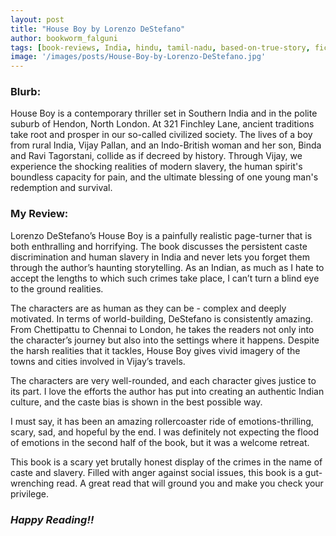 ```yaml
---
layout: post
title: "House Boy by Lorenzo DeStefano"
author: bookworm_falguni
tags: [book-reviews, India, hindu, tamil-nadu, based-on-true-story, fiction, drama, domestic-violence, sexual-assault, psychological-thriller, murder, crime, dark-secrets, discrimination, family, village, community, London]
image: '/images/posts/House-Boy-by-Lorenzo-DeStefano.jpg'
---
```


### **Blurb:**
House Boy is a contemporary thriller set in Southern India and in the polite suburb of Hendon, North London. At 321 Finchley Lane, ancient traditions take root and prosper in our so-called civilized society. The lives of a boy from rural India, Vijay Pallan, and an Indo-British woman and her son, Binda and Ravi Tagorstani, collide as if decreed by history. Through Vijay, we experience the shocking realities of modern slavery, the human spirit's boundless capacity for pain, and the ultimate blessing of one young man's redemption and survival.

### **My Review:**
Lorenzo DeStefano’s House Boy is a painfully realistic page-turner that is both enthralling and horrifying. The book discusses the persistent caste discrimination and human slavery in India and never lets you forget them through the author’s haunting storytelling. As an Indian, as much as I hate to accept the lengths to which such crimes take place, I can’t turn a blind eye to the ground realities.

The characters are as human as they can be - complex and deeply motivated. In terms of world-building, DeStefano is consistently amazing. From Chettipattu to Chennai to London, he takes the readers not only into the character’s journey but also into the settings where it happens. Despite the harsh realities that it tackles, House Boy gives vivid imagery of the towns and cities involved in Vijay’s travels. 

The characters are very well-rounded, and each character gives justice to its part. I love the efforts the author has put into creating an authentic Indian culture, and the caste bias is shown in the best possible way.

I must say, it has been an amazing rollercoaster ride of emotions-thrilling, scary, sad, and hopeful by the end. I was definitely not expecting the flood of emotions in the second half of the book, but it was a welcome retreat.

This book is a scary yet brutally honest display of the crimes in the name of caste and slavery. Filled with anger against social issues, this book is a gut-wrenching read. A great read that will ground you and make you check your privilege.

### ***Happy Reading!!***
